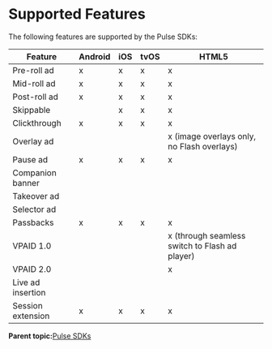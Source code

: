 # Supported Features

The following features are supported by the Pulse SDKs:

|Feature|Android|iOS|tvOS|HTML5|
|-------|-------|---|----|-----|
|Pre-roll ad|x|x|x|x|
|Mid-roll ad|x|x|x|x|
|Post-roll ad|x|x|x|x|
|Skippable| |x|x|x|
|Clickthrough|x|x|x|x|
|Overlay ad| | | |x \(image overlays only, no Flash overlays\)|
|Pause ad|x|x|x|x|
|Companion banner| | | | |
|Takeover ad| | | | |
|Selector ad| | | | |
|Passbacks|x|x|x|x|
|VPAID 1.0| | | |x \(through seamless switch to Flash ad player\)|
|VPAID 2.0| | | |x|
|Live ad insertion| | | | |
|Session extension|x|x|x|x|

**Parent topic:**[Pulse SDKs](../../../oadtech/ad_serving/dg/pulse_sdks_intro.md)

